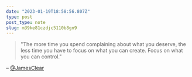 ```yaml
---
date: "2023-01-19T18:58:56.807Z"
type: post 
post_type: note
slug: m39ke81czdjc5110b8gn9
---
```

> "The more time you spend complaining about what you deserve, the less time you have to focus on what you can create. Focus on what you can control."

– [@JamesClear](https://jamesclear.com/3-2-1/january-19-2023)